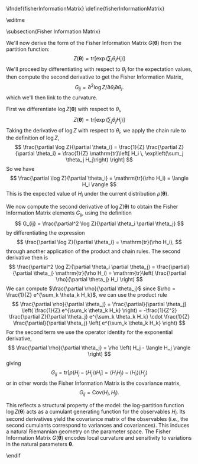 \ifndef{fisherInformationMatrix}
\define{fisherInformationMatrix}

\editme

\subsection{Fisher Information Matrix}

We'll now derive the form of the Fisher Information Matrix $G(\boldsymbol{\theta})$ from the partition function:
$$
Z(\boldsymbol{\theta}) = \mathrm{tr}\left[\exp\left(\sum_i \theta_i H_i \right)\right]
$$
We'll proceed by differentiating with respect to $\theta_i$ for the expectation values, then compute the second derivative to get the Fisher Information Matrix, 
$$
G_{ij} = \partial^2 \log Z / \partial \theta_i \partial \theta_j.
$$
which we'll then link to the  curvature.

First we differentiate $\log Z(\boldsymbol{\theta})$ with respect to $\theta_i$,
$$
Z(\boldsymbol{\theta}) = \mathrm{tr}\left[ \exp\left(\sum_j \theta_j H_j\right) \right]
$$
Taking the derivative of $\log Z$ with respect to $\theta_i$, we apply the chain rule to the definition of $\log Z$,
$$
\frac{\partial \log Z}{\partial \theta_i} = \frac{1}{Z} \frac{\partial Z}{\partial \theta_i}
= \frac{1}{Z} \mathrm{tr}\left[ H_i \, \exp\left(\sum_j \theta_j H_j\right) \right]
$$
So we have
$$
\frac{\partial \log Z}{\partial \theta_i} = \mathrm{tr}(\rho H_i) = \langle H_i \rangle
$$
This is the expected value of $H_i$ under the current distribution $\rho(\boldsymbol{\theta})$. 

We now compute the second derivative of $\log Z(\boldsymbol{\theta})$ to obtain the Fisher Information Matrix elements $G_{ij}$, using the definition
$$
G_{ij} = \frac{\partial^2 \log Z}{\partial \theta_i \partial \theta_j}
$$
by differentiating the  expression
$$
\frac{\partial \log Z}{\partial \theta_i} = \mathrm{tr}(\rho H_i),
$$
through another application of the product and chain rules. The second derivative then is
$$
\frac{\partial^2 \log Z}{\partial \theta_i \partial \theta_j}
= \frac{\partial}{\partial \theta_j} \mathrm{tr}(\rho H_i)
= \mathrm{tr}\left( \frac{\partial \rho}{\partial \theta_j} H_i \right)
$$
We can compute $\frac{\partial \rho}{\partial \theta_j}$ since
$\rho = \frac{1}{Z} e^{\sum_k \theta_k H_k}$,
we can use the product rule
$$
\frac{\partial \rho}{\partial \theta_j}
= \frac{\partial}{\partial \theta_j} \left( \frac{1}{Z} e^{\sum_k \theta_k H_k} \right)
= -\frac{1}{Z^2} \frac{\partial Z}{\partial \theta_j} e^{\sum_k \theta_k H_k} \cdot \frac{1}{Z} \frac{\partial}{\partial \theta_j} \left( e^{\sum_k \theta_k H_k} \right)
$$
For the second term we use the operator identity for the exponential derivative,
$$
\frac{\partial \rho}{\partial \theta_j} = \rho \left( H_j - \langle H_j \rangle \right)
$$
giving 
$$
G_{ij} = \mathrm{tr} \left[ \rho (H_j - \langle H_j \rangle) H_i \right]
= \langle H_i H_j \rangle - \langle H_i \rangle \langle H_j \rangle
$$
or in other words the Fisher Information Matrix is the covariance matrix,
$$
G_{ij} = \mathrm{Cov}(H_i, H_j).
$$

This reflects a structural property of the model: the log-partition function $\log Z(\boldsymbol{\theta})$ acts as a cumulant generating function for the observables $H_i$. Its second derivatives yield the covariance matrix of the observables (i.e., the second cumulants correspond to variances and covariances).
This induces a natural Riemannian geometry on the parameter space. The Fisher Information Matrix $G(\boldsymbol{\theta})$ encodes local curvature and sensitivity to variations in the natural parameters $\boldsymbol{\theta}$.

\endif 
